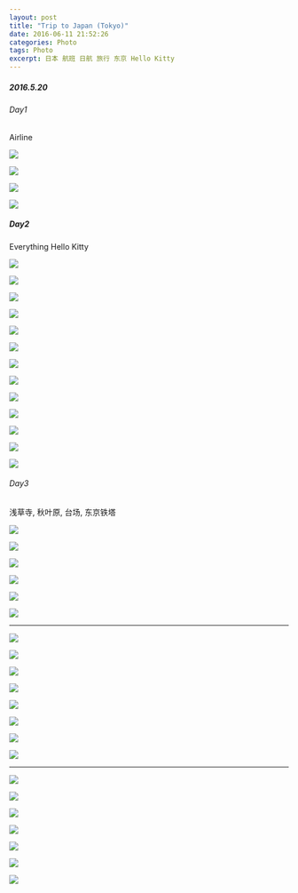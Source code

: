 ```yaml
---
layout: post
title: "Trip to Japan (Tokyo)"
date: 2016-06-11 21:52:26
categories: Photo
tags: Photo
excerpt: 日本 航班 日航 旅行 东京 Hello Kitty
---
```

<!--more-->

##### 2016.5.20

###### Day1

Airline


![](http://ww4.sinaimg.cn/large/62fdd4d5gw1f5qanwif18j21kw11y490.jpg)
<!--more-->

![](http://ww3.sinaimg.cn/large/62fdd4d5gw1f5qanxdxsqj21kw11yk4z.jpg)

![](http://ww1.sinaimg.cn/large/62fdd4d5gw1f5qaoi2rm9j21kw11y1kx.jpg)

![](http://ww1.sinaimg.cn/large/62fdd4d5gw1f5qao3ysjnj21kw11y4qp.jpg)

##### Day2

Everything Hello Kitty

![](http://ww4.sinaimg.cn/large/62fdd4d5gw1f5qb639qz3j21kw11y1il.jpg)

![](http://ww1.sinaimg.cn/large/62fdd4d5gw1f5qb66qghdj21kw2fhqv6.jpg)

![](http://ww4.sinaimg.cn/large/62fdd4d5gw1f5qb69il69j21kw2d8b29.jpg)

![](http://ww4.sinaimg.cn/large/62fdd4d5gw1f5qb6aknixj21kw11yhcs.jpg)

![](http://ww4.sinaimg.cn/large/62fdd4d5gw1f5qb6do9efj21kw11yaqu.jpg)

![](http://ww1.sinaimg.cn/large/62fdd4d5gw1f5qb6esi4fj21kw11ytnj.jpg)

![](http://ww2.sinaimg.cn/large/62fdd4d5gw1f5qb6fyn6nj21kw13h1kx.jpg)

![](http://ww2.sinaimg.cn/large/62fdd4d5gw1f5qb6hdpvzj21kw11y4fa.jpg)

![](http://ww4.sinaimg.cn/large/62fdd4d5gw1f5qb6hzxhcj21kw11y4fl.jpg)

![](http://ww1.sinaimg.cn/large/62fdd4d5gw1f5qb6jb90xj21kw11yk9p.jpg)

![](http://ww2.sinaimg.cn/large/62fdd4d5gw1f5qb6k7md1j21kw11ynma.jpg)

![](http://ww4.sinaimg.cn/large/62fdd4d5gw1f5qb6la90qj21kw11yaub.jpg)

![](http://ww1.sinaimg.cn/large/62fdd4d5gw1f5qb6m7x2qj21kw11ywol.jpg)

###### Day3

浅草寺, 秋叶原, 台场, 东京铁塔

![](http://ww3.sinaimg.cn/large/62fdd4d5gw1f5qbiw863gj21kw11y4qp.jpg)

![](http://ww2.sinaimg.cn/large/62fdd4d5gw1f5qbitgfnyj21kw11ytnk.jpg)

![](http://ww4.sinaimg.cn/large/62fdd4d5gw1f5qbisfp3nj21kw11ywus.jpg)

![](http://ww1.sinaimg.cn/large/62fdd4d5gw1f5qbiuban1j21kw11ytoi.jpg)

![](http://ww1.sinaimg.cn/large/62fdd4d5gw1f5qbixbjlaj21kw11yh9t.jpg)

![](http://ww2.sinaimg.cn/large/62fdd4d5gw1f5qbiz6d7wj21kw0z4b29.jpg)

------------

![](http://ww2.sinaimg.cn/large/62fdd4d5gw1f5qbj3g70bj21kw11ye81.jpg)

![](http://ww1.sinaimg.cn/large/62fdd4d5gw1f5qbj5uidmj21kw11ye81.jpg)

![](http://ww2.sinaimg.cn/large/62fdd4d5gw1f5qbj7mb5vj21kw11yb29.jpg)

![](http://ww3.sinaimg.cn/large/62fdd4d5gw1f5qbj9p4u4j21kw11ykjl.jpg)

![](http://ww4.sinaimg.cn/large/62fdd4d5gw1f5qbjamanaj21kw11ydwa.jpg)

![](http://ww1.sinaimg.cn/large/62fdd4d5gw1f5qbjcxybbj21kw11ye81.jpg)

![](http://ww4.sinaimg.cn/large/62fdd4d5jw1f5qd2mt09jj21kw2d8e81.jpg)

![](http://ww3.sinaimg.cn/large/62fdd4d5jw1f5qd2ohqb9j21kw11y4qp.jpg)

------------

![](http://ww4.sinaimg.cn/large/62fdd4d5gw1f5qbje3t6bj21kw11yql3.jpg)

![](http://ww4.sinaimg.cn/large/62fdd4d5gw1f5qbjfh9mhj21kw11ykiz.jpg)

![](http://ww1.sinaimg.cn/large/62fdd4d5gw1f5qbjgxu8lj21kw11y1i2.jpg)

![](http://ww3.sinaimg.cn/large/62fdd4d5gw1f5qbjk39inj21kw11y4qp.jpg)

![](http://ww3.sinaimg.cn/large/62fdd4d5gw1f5qbjim7kjj21kw11ytxf.jpg)

![](http://ww2.sinaimg.cn/large/62fdd4d5gw1f5qbjlrrucj21kw11yb29.jpg)

![](http://ww2.sinaimg.cn/large/62fdd4d5gw1f5qbjn472lj21kw11yqtk.jpg)